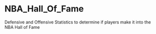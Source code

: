 # NBA_Hall_Of_Fame
Defensive and Offensive Statistics to determine if players make it into the NBA Hall of Fame
